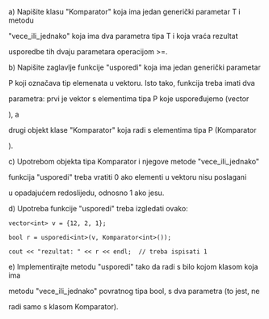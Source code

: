 a) Napišite klasu "Komparator" koja ima jedan generički parametar T i metodu 

"vece_ili_jednako" koja ima dva parametra tipa T i koja vraća rezultat 

usporedbe tih dvaju parametara operacijom >=.



b) Napišite zaglavlje funkcije "usporedi" koja ima jedan generički parametar 

P koji označava tip elemenata u vektoru. Isto tako, funkcija treba imati dva 

parametra: prvi je vektor s elementima tipa P koje uspoređujemo (vector<P>), a 

drugi objekt klase "Komparator" koja radi s elementima tipa P (Komparator<P>). 



c) Upotrebom objekta tipa Komparator i njegove metode "vece_ili_jednako" 

funkcija "usporedi" treba vratiti 0 ako elementi u vektoru nisu poslagani 

u opadajućem redoslijedu, odnosno 1 ako jesu.



d) Upotreba funkcije "usporedi" treba izgledati ovako:



	vector<int> v = {12, 2, 1};

	bool r = usporedi<int>(v, Komparator<int>());

	cout << "rezultat: " << r << endl;  // treba ispisati 1



e) Implementirajte metodu "usporedi" tako da radi s bilo kojom klasom koja ima

metodu "vece_ili_jednako" povratnog tipa bool, s dva parametra (to jest, ne 

radi samo s klasom Komparator).
